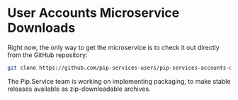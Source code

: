 # User Accounts Microservice Downloads

Right now, the only way to get the microservice is to check it out directly from the GitHub repository:

```bash
git clone https://github.com/pip-services-users/pip-services-accounts-dart.git
```

The Pip.Service team is working on implementing packaging, to make stable releases available as zip-downloadable archives.